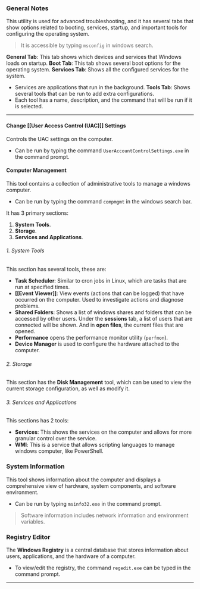 ### General Notes

This utility is used for advanced troubleshooting, and it has several tabs that show options related to booting, services, startup, and important tools for configuring the operating system.

> It is accessible by typing `msconfig` in windows search.

**General Tab**: This tab shows which devices and services that Windows loads on startup.
**Boot Tab**: This tab shows several boot options for the operating system.
**Services Tab**: Shows all the configured services for the system.
- Services are applications that run in the background.
**Tools Tab**: Shows several tools that can be run to add extra configurations.
- Each tool has a name, description, and the command that will be run if it is selected.

---
#### Change [[User Access Control (UAC)]] Settings

Controls the UAC settings on the computer.
- Can be run by typing the command `UserAccountControlSettings.exe` in the command prompt.

#### Computer Management

This tool contains a collection of administrative tools to manage a windows computer.
- Can be run by typing the command `compmgmt` in the windows search bar.

It has 3 primary sections: 
1. **System Tools**.
2. **Storage**.
3. **Services and Applications**.

###### 1. System Tools

This section has several tools, these are:
- **Task Scheduler**: Similar to cron jobs in Linux, which are tasks that are run at specified times.
- **[[Event Viewer]]**: View events (actions that can be logged) that have occurred on the computer. Used to investigate actions and diagnose problems.
- **Shared Folders**: Shows a list of windows shares and folders that can be accessed by other users. Under the **sessions** tab, a list of users that are connected will be shown. And in **open files**, the current files that are opened.
- **Performance** opens the performance monitor utility (`perfmon`).
- **Device Manager** is used to configure the hardware attached to the computer.

###### 2. Storage

This section has the **Disk Management** tool, which can be used to view the current storage configuration, as well as modify it.

###### 3. Services and Applications

This sections has 2 tools:
- **Services**: This shows the services on the computer and allows for more granular control over the service.
- **WMI**: This is a service that allows scripting languages to manage windows computer, like PowerShell.

### System Information

This tool shows information about the computer and displays a comprehensive view of hardware, system components, and software environment.
- Can be run by typing `msinfo32.exe` in the command prompt.

> Software information includes network information and environment variables.

### Registry Editor

The **Windows Registry** is a central database that stores information about users, applications, and the hardware of a computer.
- To view/edit the registry, the command `regedit.exe` can be typed in the command prompt.

---
